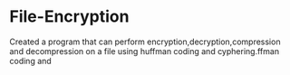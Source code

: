 # File-Encryption
Created a program that can perform encryption,decryption,compression and decompression on a file using huffman coding and cyphering.ffman coding and 
